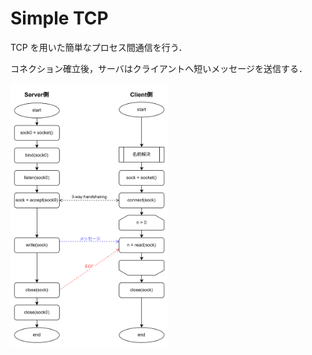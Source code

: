 # Simple TCP

TCP を用いた簡単なプロセス間通信を行う．

コネクション確立後，サーバはクライアントへ短いメッセージを送信する．

<img src="../figure/simple_tcp.png" width="50%">
